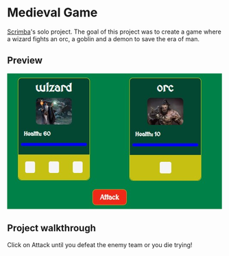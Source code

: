 # Medieval Game

[Scrimba](https://scrimba.com/)'s solo project. The goal of this project was to create a game where a wizard fights an orc, a goblin and a demon to save the era of man.

## Preview

![preview](./images/preview.jpg)

## Project walkthrough

Click on Attack until you defeat the enemy team or you die trying!
